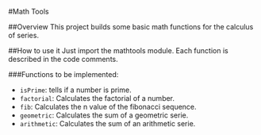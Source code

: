 #Math Tools

##Overview
This project builds some basic math functions for the calculus of series. 

##How to use it
Just import the mathtools module. Each function is described in the code comments.

###Functions to be implemented: 
* `isPrime`: tells if a number is prime.
* `factorial`: Calculates the factorial of a number.
* `fib`: Calculates the n value of the fibonacci sequence.
* `geometric`: Calculates the sum of a geometric serie. 
* `arithmetic`: Calculates the sum of an arithmetic serie.